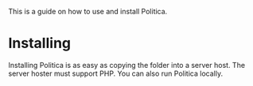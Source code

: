 This is a guide on how to use and install Politica.

# Installing
Installing Politica is as easy as copying the folder into a server host.
The server hoster must support PHP. You can also run Politica locally.
